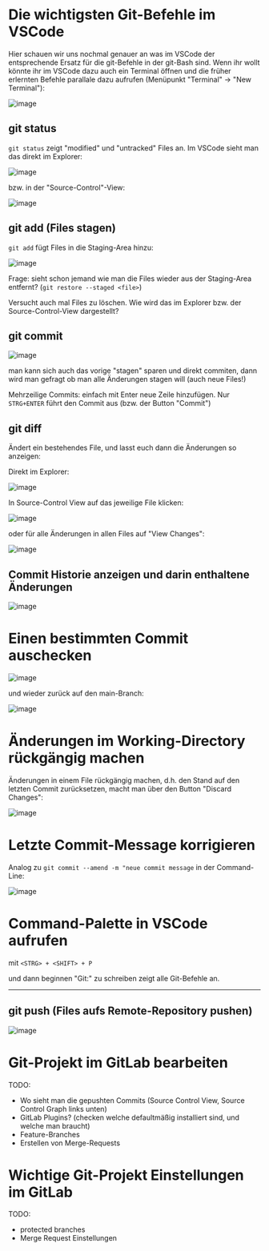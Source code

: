 # Die wichtigsten Git-Befehle im VSCode

Hier schauen wir uns nochmal genauer an was im VSCode der entsprechende Ersatz für die git-Befehle in der git-Bash sind.
Wenn ihr wollt könnte ihr im VSCode dazu auch ein Terminal öffnen und die früher erlernten Befehle parallale dazu aufrufen (Menüpunkt "Terminal" -> "New Terminal"):

![image](https://github.com/user-attachments/assets/d5acd4c1-8a06-45e5-8566-be3dc9c8f35a)


## git status

`git status` zeigt "modified" und "untracked" Files an. Im VSCode sieht man das direkt im Explorer:

![image](https://github.com/user-attachments/assets/92105327-2499-47ef-83b2-b7b96bf4e82a)

bzw. in der "Source-Control"-View:

![image](https://github.com/user-attachments/assets/b89da7e9-0584-4a5c-b2d0-62ee5c78314f)


## git add (Files stagen)

`git add` fügt Files in die Staging-Area hinzu:

![image](https://github.com/user-attachments/assets/02173725-327b-4176-8674-1deaf98ff0f0)

Frage: sieht schon jemand wie man die Files wieder aus der Staging-Area entfernt? (`git restore --staged <file>`)

Versucht auch mal Files zu löschen. Wie wird das im Explorer bzw. der Source-Control-View dargestellt?

## git commit

![image](https://github.com/user-attachments/assets/2186d94d-abce-4805-a474-2594640952ff)

man kann sich auch das vorige "stagen" sparen und direkt commiten, dann wird man gefragt ob man alle Änderungen stagen will (auch neue Files!)

Mehrzeilige Commits: einfach mit Enter neue Zeile hinzufügen. Nur `STRG+ENTER` führt den Commit aus (bzw. der Button "Commit")

## git diff

Ändert ein bestehendes File, und lasst euch dann die Änderungen so anzeigen:

Direkt im Explorer:

![image](https://github.com/user-attachments/assets/42cfd755-43de-44bd-9b78-728304826efa)

In Source-Control View auf das jeweilige File klicken:

![image](https://github.com/user-attachments/assets/da95fcd4-7275-403c-a5da-cd3505bb3876)

oder für alle Änderungen in allen Files auf "View Changes":

![image](https://github.com/user-attachments/assets/ea50bb52-e4cf-4bc2-8664-7a5ac6c62035)


## Commit Historie anzeigen und darin enthaltene Änderungen

![image](https://github.com/user-attachments/assets/543e429e-ace7-4ebc-a5a9-757b9e96af03)

# Einen bestimmten Commit auschecken

![image](https://github.com/user-attachments/assets/4d03c187-edba-4c75-a777-1d79d6ea74ba)

und wieder zurück auf den main-Branch:

![image](https://github.com/user-attachments/assets/588c4343-c6d7-4c1b-a8cf-d81ebe98c1e5)

# Änderungen im Working-Directory rückgängig machen

Änderungen in einem File rückgängig machen, d.h. den Stand auf den letzten Commit zurücksetzen, macht man über den Button "Discard Changes":

![image](https://github.com/user-attachments/assets/26deb930-6f2b-4bfa-8a3d-46689e5dd424)

# Letzte Commit-Message korrigieren

Analog zu `git commit --amend -m "neue commit message` in der Command-Line:

![image](https://github.com/user-attachments/assets/5556f665-f3a4-4ad7-8668-2aedfeebab8d)


# Command-Palette in VSCode aufrufen

mit `<STRG> + <SHIFT> + P`

und dann beginnen "Git:" zu schreiben zeigt alle Git-Befehle an.


----------------------

## git push (Files aufs Remote-Repository pushen)

![image](https://github.com/user-attachments/assets/78ca1a82-7db5-4a4f-9fa0-4528e0dfdaa9)

# Git-Projekt im GitLab bearbeiten

TODO:

- Wo sieht man die gepushten Commits (Source Control View, Source Control Graph links unten)
- GitLab Plugins? (checken welche defaultmäßig installiert sind, und welche man braucht)
- Feature-Branches
- Erstellen von Merge-Requests

# Wichtige Git-Projekt Einstellungen im GitLab

TODO:

- protected branches
- Merge Request Einstellungen
